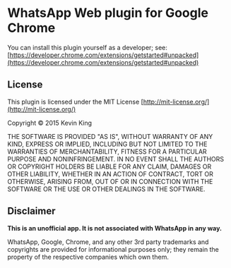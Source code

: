 ﻿# WhatsApp Web plugin for Google Chrome

You can install this plugin yourself as a developer; see: [https://developer.chrome.com/extensions/getstarted#unpacked](https://developer.chrome.com/extensions/getstarted#unpacked)

## License

This plugin is licensed under the MIT License [http://mit-license.org/](http://mit-license.org/)

Copyright &copy; 2015 Kevin King

THE SOFTWARE IS PROVIDED "AS IS", WITHOUT WARRANTY OF ANY KIND, EXPRESS OR
IMPLIED, INCLUDING BUT NOT LIMITED TO THE WARRANTIES OF MERCHANTABILITY,
FITNESS FOR A PARTICULAR PURPOSE AND NONINFRINGEMENT. IN NO EVENT SHALL THE
AUTHORS OR COPYRIGHT HOLDERS BE LIABLE FOR ANY CLAIM, DAMAGES OR OTHER
LIABILITY, WHETHER IN AN ACTION OF CONTRACT, TORT OR OTHERWISE, ARISING FROM,
OUT OF OR IN CONNECTION WITH THE SOFTWARE OR THE USE OR OTHER DEALINGS IN
THE SOFTWARE.

## Disclaimer

**This is an unofficial app. It is not associated with WhatsApp in any way.**

WhatsApp, Google, Chrome, and any other 3rd party trademarks and copyrights
are provided for informational purposes only; they remain the property of
the respective companies which own them.